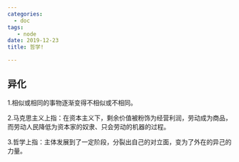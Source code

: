 ```yaml
---
categories:
  - doc
tags:
   - node
date: 2019-12-23
title: 哲学!

---
```


## 异化

1.相似或相同的事物逐渐变得不相似或不相同。

2.马克思主义上指：在资本主义下，剩余价值被粉饰为经营利润，劳动成为商品，而劳动人民降低为资本家的奴隶、只会劳动的机器的过程。

3.哲学上指：主体发展到了一定阶段，分裂出自己的对立面，变为了外在的异己的力量。




